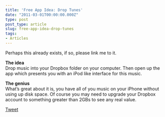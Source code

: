 ```yaml
---
title: 'Free App Idea: Drop Tunes'
date: "2011-03-01T00:00:00.000Z"
type: post 
post_type: article
slug: free-app-idea-drop-tunes
tags: 
- Articles
---
```

Perhaps this already exists, if so, please link me to it.

**The idea**  
Drop music into your Dropbox folder on your computer. Then open up the app which presents you with an iPod like interface for this music.

**The genius**  
What&#8217;s great about it is, you have all of you music on your iPhone without using up disk space. Of course you may need to upgrade your Dropbox account to something greater than 2GBs to see any real value.

<div style="">
  <a href="http://twitter.com/share" class="twitter-share-button" data-count="horizontal" data-text="Free App Idea: Drop Tunes" data-url="http://brandontreb.com/free-app-idea-drop-tunes"  data-via="brandontreb" data-related="brandontreb:">Tweet</a>
</div>
